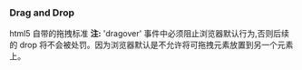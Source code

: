 ### Drag and Drop
html5 自带的拖拽标准
**注:** 'dragover' 事件中必须阻止浏览器默认行为,否则后续的 drop 将不会被处罚。因为浏览器默认是不允许将可拖拽元素放置到另一个元素上。